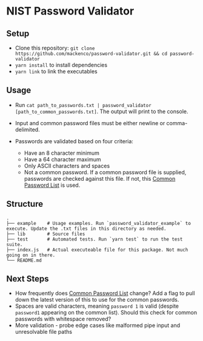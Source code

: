 # NIST Password Validator

## Setup
 * Clone this repository: `git clone https://github.com/mackenco/password-validator.git && cd password-validator`
 * `yarn install` to install dependencies
 * `yarn link` to link the executables
 
## Usage
 * Run `cat path_to_passwords.txt | password_validator [path_to_common_passwords.txt]`. The output will print to the console.
 * Input and common password files must be either newline or comma-delimited. 
 * Passwords are validated based on four criteria:
 
    * Have an 8 character minimum
    * Have a 64 character maximum
    * Only ASCII characters and spaces
    * Not a common password. If a common password file is supplied, passwords are checked against this file. If not, this [Common Password List](https://github.com/danielmiessler/SecLists/raw/master/Passwords/Common-Credentials/10-million-password-list-top-1000000.txt) is used.

## Structure
    .
    ├── example    # Usage examples. Run `password_validator_example` to execute. Update the .txt files in this directory as needed.
    ├── lib        # Source files
    ├── test       # Automated tests. Run `yarn test` to run the test suite.
    ├── index.js   # Actual executeable file for this package. Not much going on in there. 
    └── README.md

## Next Steps
 * How frequently does [Common Password List](https://github.com/danielmiessler/SecLists/raw/master/Passwords/Common-Credentials/10-million-password-list-top-1000000.txt) change? Add a flag to pull down the latest version of this to use for the common passwords.
 * Spaces are valid characters, meaning `password 1` is valid (despite `password1` appearing on the common list). Should this check for common passwords with whitespace removed? 
 * More validation - probe edge cases like malformed pipe input and unresolvable file paths 
